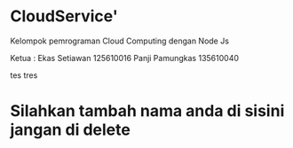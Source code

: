 # CloudService'

Kelompok pemrograman Cloud Computing dengan Node Js

Ketua : Ekas Setiawan  125610016
        Panji Pamungkas 135610040


tes tres

# Silahkan tambah nama anda di sisini jangan di delete

